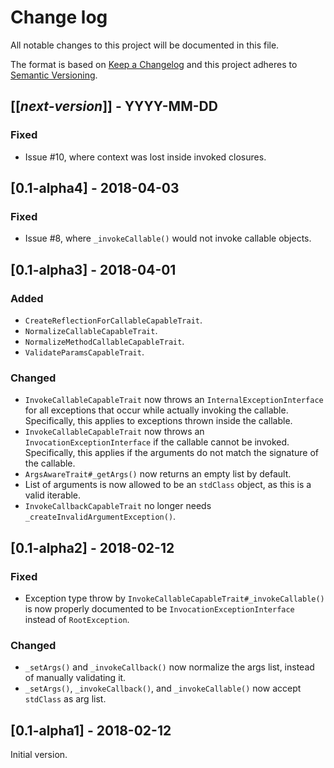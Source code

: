# Change log
All notable changes to this project will be documented in this file.

The format is based on [Keep a Changelog](http://keepachangelog.com/)
and this project adheres to [Semantic Versioning](http://semver.org/).

## [[*next-version*]] - YYYY-MM-DD
### Fixed
- Issue #10, where context was lost inside invoked closures.

## [0.1-alpha4] - 2018-04-03
### Fixed
- Issue #8, where `_invokeCallable()` would not invoke callable objects.

## [0.1-alpha3] - 2018-04-01
### Added
- `CreateReflectionForCallableCapableTrait`.
- `NormalizeCallableCapableTrait`.
- `NormalizeMethodCallableCapableTrait`.
- `ValidateParamsCapableTrait`.

### Changed
- `InvokeCallableCapableTrait` now throws an `InternalExceptionInterface` for all exceptions that occur while actually
invoking the callable. Specifically, this applies to exceptions thrown inside the callable.
- `InvokeCallableCapableTrait` now throws an `InvocationExceptionInterface` if the callable cannot be invoked.
Specifically, this applies if the arguments do not match the signature of the callable.
- `ArgsAwareTrait#_getArgs()` now returns an empty list by default.
- List of arguments is now allowed to be an `stdClass` object, as this is a valid iterable. 
- `InvokeCallbackCapableTrait` no longer needs `_createInvalidArgumentException()`.

## [0.1-alpha2] - 2018-02-12
### Fixed
- Exception type throw by `InvokeCallableCapableTrait#_invokeCallable()` is now properly documented to be
`InvocationExceptionInterface` instead of `RootException`.

### Changed
- `_setArgs()` and `_invokeCallback()` now normalize the args list, instead of manually validating it.
- `_setArgs()`, `_invokeCallback()`, and `_invokeCallable()` now accept `stdClass` as arg list.

## [0.1-alpha1] - 2018-02-12
Initial version.
